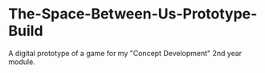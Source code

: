 # The-Space-Between-Us-Prototype-Build
A digital prototype of a game for my "Concept Development" 2nd year module.
